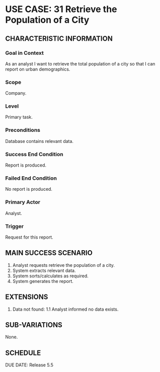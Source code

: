# USE CASE: 31 Retrieve the Population of a City

## CHARACTERISTIC INFORMATION

### Goal in Context

As an analyst I want to retrieve the total population of a city so that I can report on urban demographics.

### Scope

Company.

### Level

Primary task.

### Preconditions

Database contains relevant data.

### Success End Condition

Report is produced.
### Failed End Condition

No report is produced.

### Primary Actor

Analyst.

### Trigger

Request for this report.

## MAIN SUCCESS SCENARIO

  1. Analyst requests retrieve the population of a city.
  2. System extracts relevant data.
  3. System sorts/calculates as required.
  4. System generates the report.

## EXTENSIONS

  1. Data not found:
    1.1 Analyst informed no data exists.

## SUB-VARIATIONS

None.

## SCHEDULE

DUE DATE: Release 5.5
